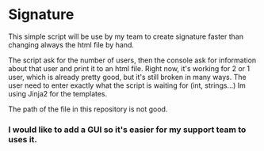 # Signature
This simple script will be use by my team to create signature faster than changing always the html file by hand.

The script ask for the number of users, then the console ask for information about that user and print it to an html file.
Right now, it's working for 2 or 1 user, which is already pretty good, but it's still broken in many ways. The user need to enter 
exactly what the script is waiting for (int, strings...)
Im using Jinja2 for the templates.

The path of the file in this repository is not good.

### I would like to add a GUI so it's easier for my support team to uses it.
